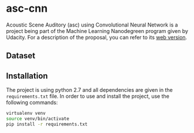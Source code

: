 # asc-cnn

Acoustic Scene Auditory (asc) using Convolutional Neural Network
is a project being part of the Machine Learning Nanodegreen program given by
Udacity. For a description of the proposal, you can refer to its [web version][l1].

## Dataset

## Installation

The project is using python 2.7 and all dependencies are given in the
`requirements.txt` file. In order to use and install the project, use
the following commands:

```bash
virtualenv venv
source venv/bin/activate
pip install -r requirements.txt
```


[l1]: http://berjon.net/blog/2017/07/22/acoustic-scene-classficiation-using-cnn/

